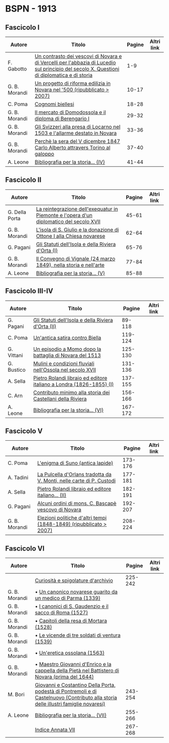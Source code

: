 # BSPN - 1913

## Fascicolo I

| Autore        | Titolo                                                                                                                                                                                          | Pagine | Altri link |
|---------------|-------------------------------------------------------------------------------------------------------------------------------------------------------------------------------------------------|--------|------------|
| F. Gabotto    | [Un contrasto dei vescovi di Novara e di Vercelli per l'abbazia di Lucedio sul principio del secolo X. Questioni di diplomatica e di storia](https://en.calameo.com/read/00726073514af5dcffca0) | 1-9    |            |
| G. B. Morandi | [Un progetto di riforma edilizia in Novara nel '500 (ripubblicato > 2007)](https://en.calameo.com/read/00726073514af5dcffca0)                                                                   | 10-17  |            |
| C. Poma       | [Cognomi biellesi](https://en.calameo.com/read/00726073514af5dcffca0)                                                                                                                           | 18-28  |            |
| G. B. Morandi | [Il mercato di Domodossola e il diploma di Berengario I](https://en.calameo.com/read/00726073514af5dcffca0)                                                                                     | 29-32  |            |
| G. B. Morandi | [Gli Svizzeri alla presa di Locarno nel 1503 e l'allarme destato in Novara](https://en.calameo.com/read/00726073514af5dcffca0)                                                                  | 33-36  |            |
| G. B. Morandi | [Perchè la sera del V dicembre 1847 Carlo Alberto attravers Torino al galoppo](https://en.calameo.com/read/00726073514af5dcffca0)                                                               | 37-40  |            |
| A. Leone      | [Bibliografia per la storia... (IV)](https://en.calameo.com/read/00726073514af5dcffca0)                                                                                                         | 41-44  |            |

## Fascicolo II

| Autore         | Titolo                                                                                                                                       | Pagine | Altri link |
|----------------|----------------------------------------------------------------------------------------------------------------------------------------------|--------|------------|
| G. Della Porta | [La reintegrazione dell'exequatur in Piemonte e l'opera d'un diplomatico del secolo XVII](https://en.calameo.com/read/0072607356532e5cd0c16) | 45-61  |            |
| G. B. Morandi  | [L'isola di S. Giulio e la donazione di Ottone I alla Chiesa novarese](https://en.calameo.com/read/0072607356532e5cd0c16)                    | 62-64  |            |
| G. Pagani      | [Gli Statuti dell'Isola e della Riviera d'Orta (I)](https://en.calameo.com/read/0072607356532e5cd0c16)                                       | 65-76  |            |
| G. B. Morandi  | [Il Convegno di Vignale (24 marzo 1849), nella storia e nell'arte](https://en.calameo.com/read/0072607356532e5cd0c16)                        | 77-84  |            |
| A. Leone       | [Bibliografia per la storia... (V)](https://en.calameo.com/read/0072607356532e5cd0c16)                                                       | 85-88  |            |

## Fascicolo III-IV

| Autore     | Titolo                                                                                                                   | Pagine  | Altri link |
|------------|--------------------------------------------------------------------------------------------------------------------------|---------|------------|
| G. Pagani  | [Gli Statuti dell'Isola e della Riviera d'Orta (II)](https://en.calameo.com/read/007260735d5fd6fe98b1d)                  | 89-118  |            |
| C. Poma    | [Un'antica satira contro Biella](https://en.calameo.com/read/007260735d5fd6fe98b1d)                                      | 119-124 |            |
| G. Vittani | [Un episodio a Momo dopo la battaglia di Novara del 1513](https://en.calameo.com/read/007260735d5fd6fe98b1d)             | 125-130 |            |
| G. Bustico | [Mulini e condizioni fluviali nell'Ossola nel secolo XVII](https://en.calameo.com/read/007260735d5fd6fe98b1d)            | 131-136 |            |
| A. Sella   | [Pietro Rolandi libraio ed editore italiano a Londra (1826-1855) (I)](https://en.calameo.com/read/007260735d5fd6fe98b1d) | 137-155 |            |
| C. Arn     | [Contributo minimo alla storia dei Castellani della Riviera](https://en.calameo.com/read/007260735d5fd6fe98b1d)          | 156-166 |            |
| A. Leone   | [Bibliografia per la storia... (VI)](https://en.calameo.com/read/007260735d5fd6fe98b1d)                                  | 167-172 |            |

## Fascicolo V

| Autore        | Titolo                                                                                                                    | Pagine  | Altri link |
|---------------|---------------------------------------------------------------------------------------------------------------------------|---------|------------|
| C. Poma       | [L'enigma di Suno (antica lapide)](https://en.calameo.com/read/00726073558c94def0fbe)                                     | 173-176 |            |
| A. Tadini     | [La Pulcella d'Orlans tradotta da V. Monti, nelle carte di P. Custodi](https://en.calameo.com/read/00726073558c94def0fbe) | 177-181 |            |
| A. Sella      | [Pietro Rolandi libraio ed editore italiano... (II)](https://en.calameo.com/read/00726073558c94def0fbe)                   | 182-191 |            |
| G. Pagani     | [Alcuni ordini di mons. C. Bascapè vescovo di Novara](https://en.calameo.com/read/00726073558c94def0fbe)                  | 192-207 |            |
| G. B. Morandi | [Elezioni politiche d'altri tempi (1848-1849) (ripubblicato > 2007)](https://en.calameo.com/read/00726073558c94def0fbe)   | 208-224 |            |

## Fascicolo VI

| Autore        | Titolo                                                                                                                                                                                   | Pagine  | Altri link |
|---------------|------------------------------------------------------------------------------------------------------------------------------------------------------------------------------------------|---------|------------|
|               | [Curiosità e spigolature d'archivio](https://en.calameo.com/read/007260735d675bf8dd62c)                                                                                                  | 225-242 |            |
| G. B. Morandi | • [Un canonico novarese guarito da un medico di Parma (1339)](https://en.calameo.com/read/007260735d675bf8dd62c)                                                                         |         |            |
| G. B. Morandi | • [I canonici di S. Gaudenzio e il sacco di Roma (1527)](https://en.calameo.com/read/007260735d675bf8dd62c)                                                                              |         |            |
| G. B. Morandi | • [Capitoli della resa di Mortara (1528)](https://en.calameo.com/read/007260735d675bf8dd62c)                                                                                             |         |            |
| G. B. Morandi | • [Le vicende di tre soldati di ventura (1539)](https://en.calameo.com/read/007260735d675bf8dd62c)                                                                                       |         |            |
| G. B. Morandi | • [Un'eretica ossolana (1563)](https://en.calameo.com/read/007260735d675bf8dd62c)                                                                                                        |         |            |
| G. B. Morandi | • [Maestro Giovanni d'Enrico e la cappella della Pietà nel Battistero di Novara (prima del 1644)](https://en.calameo.com/read/007260735d675bf8dd62c)                                     |         |            |
| M. Bori       | [Giovanni e Costantino Della Porta, podestà di Pontremoli e di Castelnuovo (Contributo alla storia delle illustri famiglie novaresi)](https://en.calameo.com/read/007260735d675bf8dd62c) | 243-254 |            |
| A. Leone      | [Bibliografia per la storia... (VII)](https://en.calameo.com/read/007260735d675bf8dd62c)                                                                                                 | 255-266 |            |
|               | [Indice Annata VII](https://en.calameo.com/read/007260735d675bf8dd62c)                                                                                                                   | 267-268 |            |
